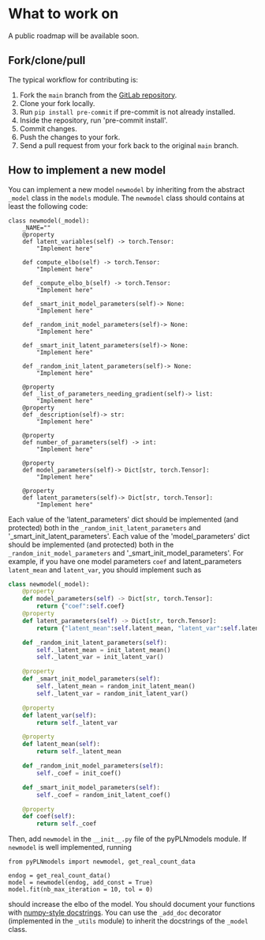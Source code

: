 # What to work on

A public roadmap will be available soon.


## Fork/clone/pull

The typical workflow for contributing is:

1. Fork the `main` branch from the [GitLab repository](https://forgemia.inra.fr/bbatardiere/pyplnmodels).
2. Clone your fork locally.
3. Run `pip install pre-commit` if pre-commit is not already installed.
4. Inside the repository, run 'pre-commit install'.
5. Commit changes.
6. Push the changes to your fork.
7. Send a pull request from your fork back to the original `main` branch.

## How to implement a new model
You can implement a new model `newmodel` by inheriting from the abstract `_model` class in the `models` module.
The `newmodel` class should contains at least the following code:
```
class newmodel(_model):
    _NAME=""
    @property
    def latent_variables(self) -> torch.Tensor:
        "Implement here"

    def compute_elbo(self) -> torch.Tensor:
        "Implement here"

    def _compute_elbo_b(self) -> torch.Tensor:
        "Implement here"

    def _smart_init_model_parameters(self)-> None:
        "Implement here"

    def _random_init_model_parameters(self)-> None:
        "Implement here"

    def _smart_init_latent_parameters(self)-> None:
        "Implement here"

    def _random_init_latent_parameters(self)-> None:
        "Implement here"

    @property
    def _list_of_parameters_needing_gradient(self)-> list:
        "Implement here"
    @property
    def _description(self)-> str:
        "Implement here"

    @property
    def number_of_parameters(self) -> int:
        "Implement here"

    @property
    def model_parameters(self)-> Dict[str, torch.Tensor]:
        "Implement here"

    @property
    def latent_parameters(self)-> Dict[str, torch.Tensor]:
        "Implement here"
```
Each value of the 'latent_parameters' dict should be implemented (and protected) both in the
`_random_init_latent_parameters` and '_smart_init_latent_parameters'.
Each value of the 'model_parameters' dict should be implemented (and protected) both in the
`_random_init_model_parameters` and '_smart_init_model_parameters'.
For example, if you have one model parameters `coef` and latent_parameters `latent_mean` and `latent_var`, you should implement such as
```py
class newmodel(_model):
    @property
    def model_parameters(self) -> Dict[str, torch.Tensor]:
        return {"coef":self.coef}
    @property
    def latent_parameters(self) -> Dict[str, torch.Tensor]:
        return {"latent_mean":self.latent_mean, "latent_var":self.latent_var}

    def _random_init_latent_parameters(self):
        self._latent_mean = init_latent_mean()
        self._latent_var = init_latent_var()

    @property
    def _smart_init_model_parameters(self):
        self._latent_mean = random_init_latent_mean()
        self._latent_var = random_init_latent_var()

    @property
    def latent_var(self):
        return self._latent_var

    @property
    def latent_mean(self):
        return self._latent_mean

    def _random_init_model_parameters(self):
        self._coef = init_coef()

    def _smart_init_model_parameters(self):
        self._coef = random_init_latent_coef()

    @property
    def coef(self):
        return self._coef
```



Then, add `newmodel` in the `__init__.py` file of the pyPLNmodels module.
If `newmodel` is well implemented, running
```
from pyPLNmodels import newmodel, get_real_count_data

endog = get_real_count_data()
model = newmodel(endog, add_const = True)
model.fit(nb_max_iteration = 10, tol = 0)
```
should increase the elbo of the model. You should document your functions with
[numpy-style
docstrings](https://numpydoc.readthedocs.io/en/latest/format.html). You can use
the `_add_doc` decorator (implemented in the `_utils` module) to inherit the docstrings of the `_model` class.
